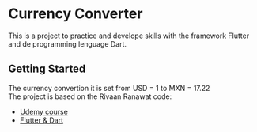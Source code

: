 # Currency Converter

This is a project to practice and develope skills with the framework Flutter and de programming lenguage Dart.

## Getting Started

The currency convertion it is set from USD = 1 to MXN = 17.22
<br>
The project is based on the Rivaan Ranawat code:

- [Udemy course](https://www.udemy.com/course/the-ultimate-dart-flutter-course/)
- [Flutter & Dart](https://flutter.dev/)
